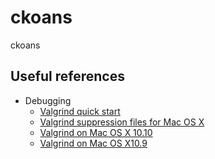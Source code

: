 # ckoans

ckoans

## Useful references

* Debugging
    * [Valgrind quick start](http://valgrind.org/docs/manual/quick-start.html#quick-start.intro)
    * [Valgrind suppression files for Mac OS X](http://kalapun.com/posts/checking-c-code-with-valgrind-on-yosemite/)
    * [Valgrind on Mac OS X 10.10](http://calvinx.com/2015/04/10/valgrind-on-mac-os-x-10-10-mavericks/)
    * [Valgrind on Mac OS X10.9](http://calvinx.com/2014/05/04/valgrind-on-mac-os-x-10-9-mavericks/)

    